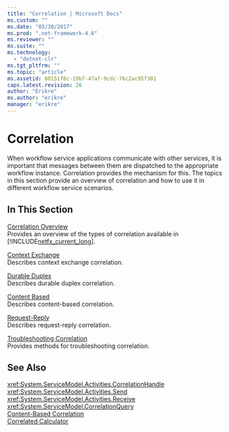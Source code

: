 ```yaml
---
title: "Correlation | Microsoft Docs"
ms.custom: ""
ms.date: "03/30/2017"
ms.prod: ".net-framework-4.6"
ms.reviewer: ""
ms.suite: ""
ms.technology: 
  - "dotnet-clr"
ms.tgt_pltfrm: ""
ms.topic: "article"
ms.assetid: 60151f6c-19b7-47af-9cdc-76c2ac95f301
caps.latest.revision: 26
author: "Erikre"
ms.author: "erikre"
manager: "erikre"
---
```

# Correlation
When workflow service applications communicate with other services, it is important that messages between them are dispatched to the appropriate workflow instance. Correlation provides the mechanism for this. The topics in this section provide an overview of correlation and how to use it in different workflow service scenarios.  
  
## In This Section  
 [Correlation Overview](../../../../docs/framework/wcf/feature-details/correlation-overview.md)  
 Provides an overview of the types of correlation available in [!INCLUDE[netfx_current_long](../../../../includes/netfx-current-long-md.md)].  
  
 [Context Exchange](../../../../docs/framework/wcf/feature-details/context-exchange-correlation.md)  
 Describes context exchange correlation.  
  
 [Durable Duplex](../../../../docs/framework/wcf/feature-details/durable-duplex-correlation.md)  
 Describes durable duplex correlation.  
  
 [Content Based](../../../../docs/framework/wcf/feature-details/content-based-correlation.md)  
 Describes content-based correlation.  
  
 [Request-Reply](../../../../docs/framework/wcf/feature-details/request-reply-correlation.md)  
 Describes request-reply correlation.  
  
 [Troubleshooting Correlation](../../../../docs/framework/wcf/feature-details/troubleshooting-correlation.md)  
 Provides methods for troubleshooting correlation.  
  
## See Also  
 <xref:System.ServiceModel.Activities.CorrelationHandle>   
 <xref:System.ServiceModel.Activities.Send>   
 <xref:System.ServiceModel.Activities.Receive>   
 <xref:System.ServiceModel.CorrelationQuery>   
 [Content-Based Correlation](../../../../docs/framework/wf/samples/content-based-correlation.md)   
 [Correlated Calculator](../../../../docs/framework/wf/samples/correlated-calculator.md)